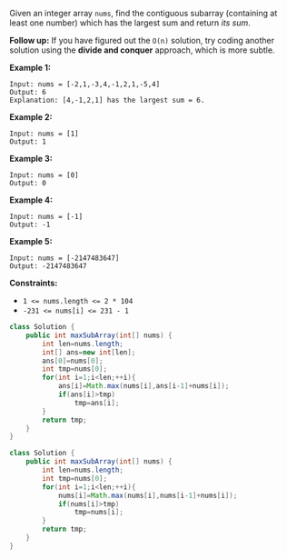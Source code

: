 Given an integer array `nums`, find the contiguous subarray (containing at least one number) which has the largest sum and return *its sum*.

**Follow up:** If you have figured out the `O(n)` solution, try coding another solution using the **divide and conquer** approach, which is more subtle.

 

**Example 1:**

```
Input: nums = [-2,1,-3,4,-1,2,1,-5,4]
Output: 6
Explanation: [4,-1,2,1] has the largest sum = 6.
```

**Example 2:**

```
Input: nums = [1]
Output: 1
```

**Example 3:**

```
Input: nums = [0]
Output: 0
```

**Example 4:**

```
Input: nums = [-1]
Output: -1
```

**Example 5:**

```
Input: nums = [-2147483647]
Output: -2147483647
```

 

**Constraints:**

- `1 <= nums.length <= 2 * 104`
- `-231 <= nums[i] <= 231 - 1`



```java
class Solution {
    public int maxSubArray(int[] nums) {
        int len=nums.length;
        int[] ans=new int[len];
        ans[0]=nums[0];
        int tmp=nums[0];
        for(int i=1;i<len;++i){
            ans[i]=Math.max(nums[i],ans[i-1]+nums[i]);
            if(ans[i]>tmp)
                tmp=ans[i];
        }
        return tmp;
    }
}
```



```java
class Solution {
    public int maxSubArray(int[] nums) {
        int len=nums.length;
        int tmp=nums[0];
        for(int i=1;i<len;++i){
            nums[i]=Math.max(nums[i],nums[i-1]+nums[i]);
            if(nums[i]>tmp)
                tmp=nums[i];
        }
        return tmp;
    }
}
```


